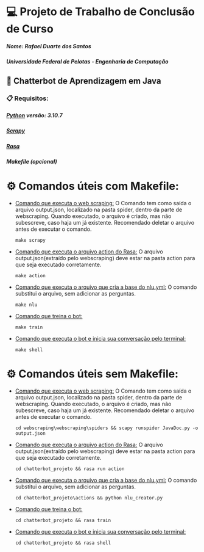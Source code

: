 # 💻 Projeto de Trabalho de Conclusão de Curso
##### Nome: Rafael Duarte dos Santos
##### Universidade Federal de Pelotas - Engenharia de Computação

## 🚀 Chatterbot de Aprendizagem em Java

### 📋 Requisitos:
##### [Python](https://www.python.org/) versão: 3.10.7
##### [Scrapy](https://scrapy.org/)
##### [Rasa](https://rasa.com/)
##### Makefile (opcional)


⚙️ Comandos úteis com Makefile:
==========================

* [Comando que executa o web scraping:](#Comando-scraping-make)
    O Comando tem como saída o arquivo output.json, localizado na pasta spider, dentro da parte de webscraping. Quando executado, o arquivo é criado, mas não subescreve, caso haja um já existente. Recomendado deletar o arquivo antes de executar o comando.

    ```
    make scrapy
    ```

* [Comando que executa o arquivo action do Rasa:](#Comando-action-make)
    O arquivo output.json(extraído pelo webscraping) deve estar na pasta action para que seja executado corretamente.

    ```
    make action
    ```
    
* [Comando que executa o arquivo que cria a base do nlu.yml:](#Comando-nlu-make)
    O comando substitui o arquivo, sem adicionar as perguntas.
    ```
    make nlu
    ```

* [Comando que treina o bot:](#Comando-treino-bot-make)
    ```
    make train
    ```
    
* [Comando que executa o bot e inicia sua conversação pelo terminal:](#Comando-terminal-make)
    ```
    make shell
    ```

⚙️ Comandos úteis sem Makefile:
==========================

- [Comando que executa o web scraping:](#Comando-scraping)
    O Comando tem como saída o arquivo output.json, localizado na pasta spider, dentro da parte de webscraping. Quando executado, o arquivo é criado, mas não subescreve, caso haja um já existente. Recomendado deletar o arquivo antes de executar o comando.

    ```
    cd webscraping\webscraping\spiders && scapy runspider JavaDoc.py -o output.json
    ```

* [Comando que executa o arquivo action do Rasa:](#Comando-action)
    O arquivo output.json(extraído pelo webscraping) deve estar na pasta action para que seja executado corretamente.

    ```
    cd chatterbot_projeto && rasa run action
    ```
    
* [Comando que executa o arquivo que cria a base do nlu.yml:](#Comando-nlu)
    O comando substitui o arquivo, sem adicionar as perguntas.

    ```
    cd chatterbot_projeto\actions && python nlu_creator.py
    ```
* [Comando que treina o bot:](#Comando-treino-bot)
    ```
    cd chatterbot_projeto && rasa train
    ```
    
* [Comando que executa o bot e inicia sua conversação pelo terminal:](#Comando-terminal)
    ```
    cd chatterbot_projeto && rasa shell
    ```